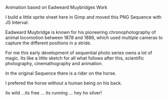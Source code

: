 Animation based on Eadweard Muybridges Work

I build a little sprite sheet here in Gimp and moved this PNG Sequence with JS Interval.


Eadweard Muybridge is known for his pioneering chronophotography of animal locomotion 
between 1878 and 1886, which used multiple cameras to capture the different positions in a stride.


For me this early development of sequential photo series owns a lot of magic.
Its like a little sketch for all what follows after this, 
scientific photography, cinemathography and animation.


In the original Sequence there is a rider on the horse.

I prefered the horse without a human being on his back.

its wild ...its free ... its running ... hey ho silver!
